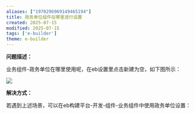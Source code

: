 ```yaml
---
aliases: ["1970296969149465194"]
title: 政务单位组件在哪里进行设置
created: 2025-07-15
modified: 2025-07-15
tags: ['e-builder']
theme: e-builder
---
```


**问题描述：**

业务组件-政务单位在哪里使用呢，在eb设置里点击新建为空，如下图所示：

![](https://myhelpdoc.oss-cn-heyuan.aliyuncs.com/mdimages/e93ee63f88e1f491be78b5baa8eab13c.jpg)

**解决方式：**

若遇到上述场景，可以在eb构建平台-开发-组件-业务组件中使用政务单位设置：

